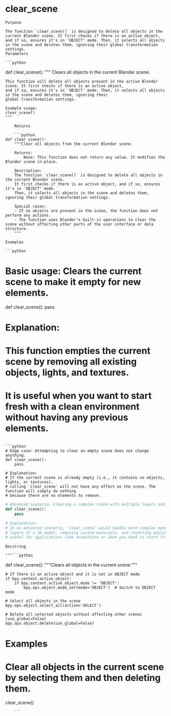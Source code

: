 # clear_scene

    Purpose

    The function `clear_scene()` is designed to delete all objects in the current Blender scene. It first checks if there is an active object, and if so, ensures it's in 'OBJECT' mode. Then, it selects all objects in the scene and deletes them, ignoring their global transformation settings.
    Parameters

    ```python
def clear_scene():
    """
    Clears all objects in the current Blender scene.

    This function will delete all objects present in the active Blender scene. It first checks if there is an active object,
    and if so, ensures it's in 'OBJECT' mode. Then, it selects all objects in the scene and deletes them, ignoring their
    global transformation settings.

    Example usage:
    clear_scene()
    """
```
    Returns

    ```python
def clear_scene():
    """Clear all objects from the current Blender scene.

    Returns:
        None: This function does not return any value. It modifies the Blender scene in-place.

    Description:
    The function `clear_scene()` is designed to delete all objects in the current Blender scene. 
    It first checks if there is an active object, and if so, ensures it's in 'OBJECT' mode. 
    Then, it selects all objects in the scene and deletes them, ignoring their global transformation settings.

    Special cases:
    - If no objects are present in the scene, the function does not perform any actions.
    - The function uses Blender's built-in operations to clear the scene without affecting other parts of the user interface or data structure.
    """
```
    Examples

    ```python
# Basic usage: Clears the current scene to make it empty for new elements.
def clear_scene():
    pass

# Explanation:
# This function empties the current scene by removing all existing objects, lights, and textures.
# It is useful when you want to start fresh with a clean environment without having any previous elements.
```

```python
# Edge case: Attempting to clear an empty scene does not change anything.
def clear_scene():
    pass

# Explanation:
# If the current scene is already empty (i.e., it contains no objects, lights, or textures),
# calling `clear_scene` will not have any effect on the scene. The function will simply do nothing
# because there are no elements to remove.
```

```python
# Advanced scenario: Clearing a complex scene with multiple layers and interactions.
def clear_scene():
    pass

# Explanation:
# In an advanced scenario, `clear_scene` would handle more complex operations such as clearing all
# layers of a 3D model, removing custom materials, and resetting physics properties. This could be
# useful for applications like animations or when you need to start from scratch with a completely clean environment.
```
    Docstring

    """```python
def clear_scene():
    """Clears all objects in the current scene."""
    
    # If there is an active object and it is not in OBJECT mode
    if bpy.context.active_object:
        if bpy.context.active_object.mode != 'OBJECT':
            bpy.ops.object.mode_set(mode='OBJECT')  # Switch to OBJECT mode

    # Select all objects in the scene
    bpy.ops.object.select_all(action='SELECT')

    # Delete all selected objects without affecting other scenes (use_global=False)
    bpy.ops.object.delete(use_global=False)

# Examples
# Clear all objects in the current scene by selecting them and then deleting them.
clear_scene()
```"""
    ```